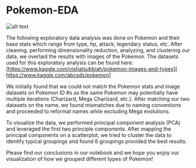 # Pokemon-EDA

![alt text](https://github.com/bwadde01/Pokemon-EDA/edit/master/pokemon_clustering.png)

The following exploratory data analysis was done on Pokemon and their base stats which range from type, hp, attack, legendary status, etc. After cleaning, performing dimensionality reduction, analyzing, and clustering our data, we overlaid the results with images of the Pokemon. The datasets used for this exploratory analysis can be found here: [https://www.kaggle.com/vishalsubbiah/pokemon-images-and-types][ https://www.kaggle.com/abcsds/pokemon]

We initially found that we could not match the Pokemon stats and image datasets on Pokemon ID #s as the same Pokemon may potentially have multiple iterations (Charizard, Mega Charizard, etc.). After matching our two datasets on the name, we found mismatches due to naming conventions and proceeded to reformat names while excluding Mega evolutions.

To visualize the data, we performed principal component analysis (PCA) and leveraged the first two principle components. After mapping the principal components on a scatterplot, we tried to cluster the data to identify typical groupings and found 6 groupings provided the best results. 

Please find our conclusions in our notebook and we hope you enjoy our visualization of how we grouped different types of Pokemon! 
